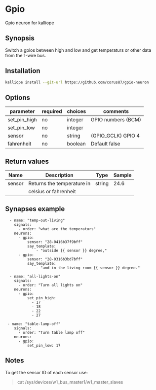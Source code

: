 # Gpio
Gpio neuron for kalliope
## Synopsis

Switch a gpios between high and low and get temperaturs or other data from the 1-wire bus.

## Installation
```bash
kalliope install --git-url https://github.com/corus87/gpio-neuron
```

## Options

| parameter    | required | choices  | comments          |
|--------------|----------|----------|-------------------|
| set_pin_high | no       | integer  | GPIO numbers (BCM)|
| set_pin_low  | no       | integer  |                   |
| sensor       | no       | string   | (GPIO_GCLK) GPIO 4|
| fahrenheit   | no       | boolean  | Default false     |

## Return values

| Name         | Description                | Type   | Sample |
|--------------|----------------------------|--------|--------|
| sensor       | Returns the temperature in | string | 24.6   |
|              | celsius or fahrenheit      |        |        |


## Synapses example
```
  - name: "temp-out-living"
    signals:
      - order: "what are the temperaturs"
    neurons:
      - gpio:
          sensor: "28-0416b37f9bff"          
          say_template:
              - "outside {{ sensor }} degree,"   
      - gpio:        
          sensor: "28-0316b3bd7bff"
          say_template:
              - "and in the living room {{ sensor }} degree."  
  
  - name: "all-lights-on"
    signals:
      - order: "Turn all lights on"
    neurons:
      - gpio:
          set_pin_high:
            - 17
            - 18
            - 22
            - 27
 
 - name: "table-lamp-off"
    signals:
      - order: "Turn table lamp off"
    neurons:
      - gpio:
          set_pin_low: 17
```
## Notes
To get the sensor ID of each sensor use:
> cat /sys/devices/w1_bus_master1/w1_master_slaves



